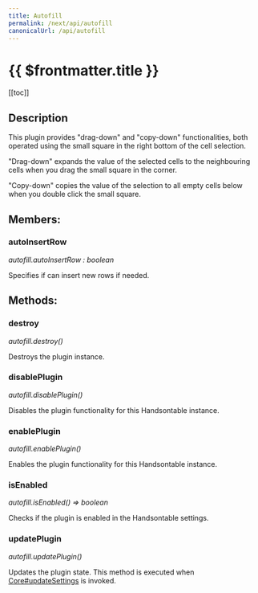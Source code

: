```yaml
---
title: Autofill
permalink: /next/api/autofill
canonicalUrl: /api/autofill
---
```


# {{ $frontmatter.title }}

[[toc]]

## Description


This plugin provides "drag-down" and "copy-down" functionalities, both operated using the small square in the right
bottom of the cell selection.

"Drag-down" expands the value of the selected cells to the neighbouring cells when you drag the small
square in the corner.

"Copy-down" copies the value of the selection to all empty cells below when you double click the small square.


## Members:

### autoInsertRow

_autofill.autoInsertRow : boolean_

Specifies if can insert new rows if needed.


## Methods:

### destroy

_autofill.destroy()_

Destroys the plugin instance.



### disablePlugin

_autofill.disablePlugin()_

Disables the plugin functionality for this Handsontable instance.



### enablePlugin

_autofill.enablePlugin()_

Enables the plugin functionality for this Handsontable instance.



### isEnabled

_autofill.isEnabled() ⇒ boolean_

Checks if the plugin is enabled in the Handsontable settings.



### updatePlugin

_autofill.updatePlugin()_

Updates the plugin state. This method is executed when [Core#updateSettings](./Core/#updateSettings) is invoked.


